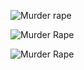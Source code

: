 ![Murder rape](/USSecurityDebonturePaintonotRapeandMurderWomen.JPG)

![Murder Rape](/USOfficialSecurity18USC1002.JPG)

![Murder Rape](/JotPResumeSchemaMezuzahTerrorAttack.JPG)
